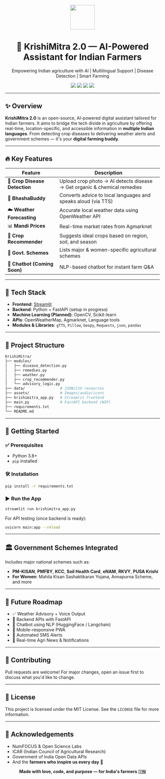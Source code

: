 <p align="center">
  <img src="https://img.icons8.com/color/96/tractor.png" width="80"/>
</p>

<h1 align="center">🌾 KrishiMitra 2.0 — AI-Powered Assistant for Indian Farmers</h1>

<p align="center">
  Empowering Indian agriculture with AI | Multilingual Support | Disease Detection | Smart Farming
</p>

<p align="center">
  <img src="https://img.shields.io/badge/Python-3.8%2B-green?style=flat&logo=python"/>
  <img src="https://img.shields.io/badge/Streamlit-%23FF4B4B.svg?&style=flat&logo=streamlit&logoColor=white"/>
  <img src="https://img.shields.io/badge/Open%20Source-%2312100E.svg?&style=flat&logo=github"/>
  <img src="https://img.shields.io/badge/Made%20for-GSSoC-orange"/>
</p>

---

## ✨ Overview

**KrishiMitra 2.0** is an open-source, AI-powered digital assistant tailored for Indian farmers. It aims to bridge the tech divide in agriculture by offering real-time, location-specific, and accessible information in **multiple Indian languages**. From detecting crop diseases to delivering weather alerts and government schemes — it's your **digital farming buddy**.

---

## 🔥 Key Features

| Feature | Description |
|--------|-------------|
| 🧠 **Crop Disease Detection** | Upload crop photo → AI detects disease → Get organic & chemical remedies |
| 💬 **BhashaBuddy** | Converts advice to local languages and speaks aloud (via TTS) |
| ☁️ **Weather Forecasting** | Accurate local weather data using OpenWeather API |
| 📊 **Mandi Prices** | Real-time market rates from Agmarknet |
| 🌱 **Crop Recommender** | Suggests ideal crops based on region, soil, and season |
| 🧾 **Govt. Schemes** | Lists major & women-specific agricultural schemes |
| 🤖 **Chatbot (Coming Soon)** | NLP-based chatbot for instant farm Q&A |

---

## 🧠 Tech Stack

- **Frontend**: [Streamlit](https://streamlit.io/)
- **Backend**: Python + FastAPI (setup in progress)
- **Machine Learning (Planned)**: OpenCV, Scikit-learn
- **APIs**: OpenWeatherMap, Agmarknet, Language tools
- **Modules & Libraries**: `gTTS`, `Pillow`, `Geopy`, `Requests`, `json`, `pandas`

---

## 📁 Project Structure

```bash
KrishiMitra/
├── modules/
│   ├── disease_detection.py
│   ├── remedies.py
│   ├── weather.py
│   ├── crop_recommender.py
│   └── advisory_logic.py
├── data/                # JSON/CSV resources
├── assets/              # Images/audio/icons
├── krishimitra_app.py   # Streamlit frontend
├── main.py              # FastAPI backend (WIP)
├── requirements.txt
└── README.md
```

---

## 🚀 Getting Started

### ✅ Prerequisites

- Python 3.8+
- `pip` installed

### 🛠️ Installation

```bash
pip install -r requirements.txt
```

### ▶️ Run the App

```bash
streamlit run krishimitra_app.py
```

For API testing (once backend is ready):

```bash
uvicorn main:app --reload
```

---

## 🏛️ Government Schemes Integrated

Includes major national schemes such as:

- **PM-KISAN**, **PMFBY**, **KCC**, **Soil Health Card**, **eNAM**, **RKVY**, **PUSA Krishi**
- **For Women**: Mahila Kisan Sashaktikaran Yojana, Annapurna Scheme, and more

---

## 🌱 Future Roadmap

- ✅ Weather Advisory + Voice Output
- 🔄 Backend APIs with FastAPI
- 🤖 Chatbot using NLP (HuggingFace / Langchain)
- 📱 Mobile-responsive PWA
- 📡 Automated SMS Alerts
- 📰 Real-time Agri News & Notifications

---

## 👐 Contributing

Pull requests are welcome! For major changes, open an issue first to discuss what you'd like to change.

---

## 📄 License

This project is licensed under the MIT License. See the `LICENSE` file for more information.

---

## 🙏 Acknowledgements

- NumFOCUS & Open Science Labs  
- ICAR (Indian Council of Agricultural Research)  
- Government of India Open Data APIs  
- And the **farmers who inspire us every day** 🌾

<p align="center"><b>Made with love, code, and purpose — for India's farmers 🇮🇳</b></p>
